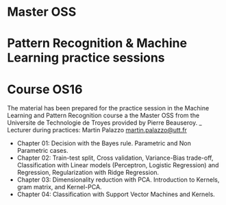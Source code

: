# Master OSS 
# Pattern Recognition & Machine Learning practice sessions
# Course OS16 
The material has been prepared for the practice session in the Machine Learning and Pattern Recognition course a the Master OSS from the Universite de Technologie de Troyes provided by Pierre Beauseroy. _\
Lecturer during practices: Martin Palazzo
martin.palazzo@utt.fr

- Chapter 01: Decision with the Bayes rule. Parametric and Non Parametric cases.
- Chapter 02: Train-test split, Cross validation, Variance-Bias trade-off, Classification with Linear models (Perceptron, Logistic Regression) and Regression, Regularization with Ridge Regression.
- Chapter 03: Dimensionality reduction with PCA. Introduction to Kernels, gram matrix, and Kernel-PCA.
- Chapter 04: Classification with Support Vector Machines and Kernels.
